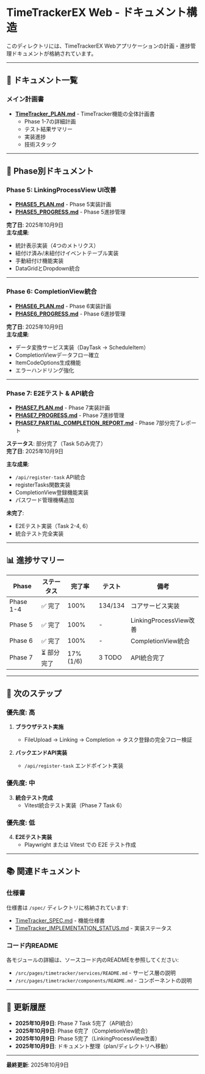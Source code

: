 # TimeTrackerEX Web - ドキュメント構造

このディレクトリには、TimeTrackerEX Webアプリケーションの計画・進捗管理ドキュメントが格納されています。

---

## 📁 ドキュメント一覧

### メイン計画書
- **[TimeTracker_PLAN.md](./TimeTracker_PLAN.md)** - TimeTracker機能の全体計画書
  - Phase 1-7の詳細計画
  - テスト結果サマリー
  - 実装進捗
  - 技術スタック

---

## 🚀 Phase別ドキュメント

### Phase 5: LinkingProcessView UI改善
- **[PHASE5_PLAN.md](./PHASE5_PLAN.md)** - Phase 5実装計画
- **[PHASE5_PROGRESS.md](./PHASE5_PROGRESS.md)** - Phase 5進捗管理

**完了日**: 2025年10月9日  
**主な成果**:
- 統計表示実装（4つのメトリクス）
- 紐付け済み/未紐付けイベントテーブル実装
- 手動紐付け機能実装
- DataGridとDropdown統合

---

### Phase 6: CompletionView統合
- **[PHASE6_PLAN.md](./PHASE6_PLAN.md)** - Phase 6実装計画
- **[PHASE6_PROGRESS.md](./PHASE6_PROGRESS.md)** - Phase 6進捗管理

**完了日**: 2025年10月9日  
**主な成果**:
- データ変換サービス実装（DayTask → ScheduleItem）
- CompletionViewデータフロー確立
- ItemCodeOptions生成機能
- エラーハンドリング強化

---

### Phase 7: E2Eテスト & API統合
- **[PHASE7_PLAN.md](./PHASE7_PLAN.md)** - Phase 7実装計画
- **[PHASE7_PROGRESS.md](./PHASE7_PROGRESS.md)** - Phase 7進捗管理
- **[PHASE7_PARTIAL_COMPLETION_REPORT.md](./PHASE7_PARTIAL_COMPLETION_REPORT.md)** - Phase 7部分完了レポート

**ステータス**: 部分完了（Task 5のみ完了）  
**完了日**: 2025年10月9日

**主な成果**:
- `/api/register-task` API統合
- registerTasks関数実装
- CompletionView登録機能実装
- パスワード管理機構追加

**未完了**:
- E2Eテスト実装（Task 2-4, 6）
- 統合テスト完全実装

---

## 📊 進捗サマリー

| Phase | ステータス | 完了率 | テスト | 備考 |
|-------|-----------|--------|--------|------|
| Phase 1-4 | ✅ 完了 | 100% | 134/134 | コアサービス実装 |
| Phase 5 | ✅ 完了 | 100% | - | LinkingProcessView改善 |
| Phase 6 | ✅ 完了 | 100% | - | CompletionView統合 |
| Phase 7 | ⏳ 部分完了 | 17% (1/6) | 3 TODO | API統合完了 |

---

## 🎯 次のステップ

### 優先度: 高
1. **ブラウザテスト実施**
   - FileUpload → Linking → Completion → タスク登録の完全フロー検証
   
2. **バックエンドAPI実装**
   - `/api/register-task` エンドポイント実装

### 優先度: 中
3. **統合テスト完成**
   - Vitest統合テスト実装（Phase 7 Task 6）

### 優先度: 低
4. **E2Eテスト実装**
   - Playwright または Vitest での E2E テスト作成

---

## 📚 関連ドキュメント

### 仕様書
仕様書は `/spec/` ディレクトリに格納されています:
- [TimeTracker_SPEC.md](../spec/TimeTracker_SPEC.md) - 機能仕様書
- [TimeTracker_IMPLEMENTATION_STATUS.md](../spec/TimeTracker_IMPLEMENTATION_STATUS.md) - 実装ステータス

### コード内README
各モジュールの詳細は、ソースコード内のREADMEを参照してください:
- `/src/pages/timetracker/services/README.md` - サービス層の説明
- `/src/pages/timetracker/components/README.md` - コンポーネントの説明

---

## 🔄 更新履歴

- **2025年10月9日**: Phase 7 Task 5完了（API統合）
- **2025年10月9日**: Phase 6完了（CompletionView統合）
- **2025年10月9日**: Phase 5完了（LinkingProcessView改善）
- **2025年10月9日**: ドキュメント整理（plan/ディレクトリへ移動）

---

**最終更新**: 2025年10月9日
